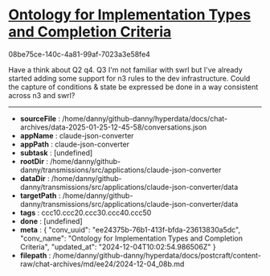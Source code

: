 # [Ontology for Implementation Types and Completion Criteria](https://claude.ai/chat/ee24375b-76b1-413f-bfda-23613830a5dc)

08be75ce-140c-4a81-99af-7023a3e58fe4

Have a think about Q2 q4. Q3 I'm not familiar with swrl but I've already started adding some support for n3 rules to the dev infrastructure. Could the capture of conditions & state be expressed be done in a way consistent across n3 and swrl?

---

* **sourceFile** : /home/danny/github-danny/hyperdata/docs/chat-archives/data-2025-01-25-12-45-58/conversations.json
* **appName** : claude-json-converter
* **appPath** : claude-json-converter
* **subtask** : [undefined]
* **rootDir** : /home/danny/github-danny/transmissions/src/applications/claude-json-converter
* **dataDir** : /home/danny/github-danny/transmissions/src/applications/claude-json-converter/data
* **targetPath** : /home/danny/github-danny/transmissions/src/applications/claude-json-converter/data
* **tags** : ccc10.ccc20.ccc30.ccc40.ccc50
* **done** : [undefined]
* **meta** : {
  "conv_uuid": "ee24375b-76b1-413f-bfda-23613830a5dc",
  "conv_name": "Ontology for Implementation Types and Completion Criteria",
  "updated_at": "2024-12-04T10:02:54.986506Z"
}
* **filepath** : /home/danny/github-danny/hyperdata/docs/postcraft/content-raw/chat-archives/md/ee24/2024-12-04_08b.md